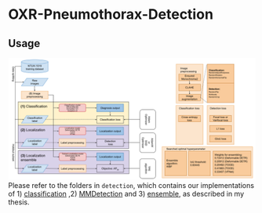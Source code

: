 # OXR-Pneumothorax-Detection
## Usage
![image](https://github.com/woody8657/OXR-Pneumothorax-Detection/blob/dev/figures/pipeline.png)
Please refer to the folders in `detection`, which contains our implementations of 1) [classification](https://github.com/woody8657/OXR-Pneumothorax-Detection/tree/dev/detection/classification) ,2)  [MMDetection](https://github.com/woody8657/OXR-Pneumothorax-Detection/tree/dev/detection/mmdetection) and 3) [ensemble](https://github.com/woody8657/OXR-Pneumothorax-Detection/tree/dev/detection/ensemble), as described in my thesis.